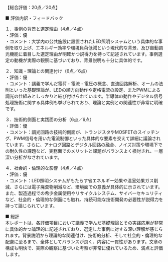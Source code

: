 【総合評価：20点／20点】

■ 評価内訳・フィードバック

１．事例の背景と選定理由（4点／4点）  
・評価：優  
・コメント：大学内の公共施設に設置されたLED照明システムという具体的な事例を取り上げ、エネルギー効率や環境負荷低減という現代的な背景、及び自動調光機能に着目した選定理由が明確かつ説得力を持って記述されています。事例選定の動機が実際の観察に基づいており、背景説明も十分に具体的です。

２．知識・理論との関連付け（6点／6点）  
・評価：優  
・コメント：講義で学んだ電荷・電流・電圧の概念、直流回路解析、オームの法則といった基礎理論が、LEDの順方向動作や定格電流の設定、またPWMによる調光の仕組みとしっかりと結び付けられています。半導体の動作やデジタル信号処理技術に関する具体例も挙げられており、理論と実例との関連性が非常に明確です。

３．技術的側面と実践面の分析（6点／6点）  
・評価：優  
・コメント：調光回路の技術的側面が、トランジスタやMOSFETのスイッチング、PWM信号を用いた電流制御といった具体的な要素を交えて詳細に議論されています。さらに、アナログ回路とデジタル回路の融合、ノイズ対策や環境下での耐久性の課題など、実務面でのメリットと課題がバランスよく検討され、一層深い分析がなされています。

４．社会的・倫理的な影響（4点／4点）  
・評価：優  
・コメント：LED照明システムがもたらす省エネルギー効果や温室効果ガス削減、さらには電子廃棄物削減など、環境面での意義が具体的に示されています。また、製造過程での希少金属使用やリサイクルシステム、サイバーセキュリティなど、社会的・倫理的な側面にも触れ、持続可能な技術開発の必要性が説得力を持って論じられています。

■ 総評  
本レポートは、各評価項目において講義で学んだ基礎理論とその実践応用が非常に具体的かつ論理的に記述されており、選定した事例に対する深い理解が感じられます。背景説明から理論的な関連付け、技術的分析、そして社会的・倫理的な配慮に至るまで、全体としてバランスが良く、内容に一貫性があります。文章の構成も明快で、実際の観察に基づいた考察が非常に優れているため、満点と評価します。